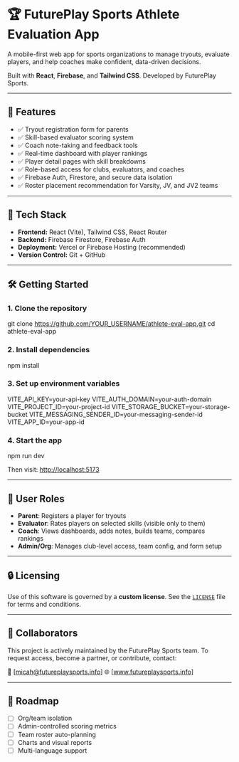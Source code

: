 # 🏆 FuturePlay Sports Athlete Evaluation App

A mobile-first web app for sports organizations to manage tryouts, evaluate players, and help coaches make confident, data-driven decisions.

Built with **React**, **Firebase**, and **Tailwind CSS**. Developed by FuturePlay Sports.

---

## 🚀 Features

- ✅ Tryout registration form for parents
- ✅ Skill-based evaluator scoring system
- ✅ Coach note-taking and feedback tools
- ✅ Real-time dashboard with player rankings
- ✅ Player detail pages with skill breakdowns
- ✅ Role-based access for clubs, evaluators, and coaches
- ✅ Firebase Auth, Firestore, and secure data isolation
- ✅ Roster placement recommendation for Varsity, JV, and JV2 teams

---

## 🧱 Tech Stack

- **Frontend:** React (Vite), Tailwind CSS, React Router
- **Backend:** Firebase Firestore, Firebase Auth
- **Deployment:** Vercel or Firebase Hosting (recommended)
- **Version Control:** Git + GitHub

---

## 🛠️ Getting Started

### 1. Clone the repository

git clone https://github.com/YOUR_USERNAME/athlete-eval-app.git
cd athlete-eval-app

### 2. Install dependencies

npm install


### 3. Set up environment variables

VITE_API_KEY=your-api-key
VITE_AUTH_DOMAIN=your-auth-domain
VITE_PROJECT_ID=your-project-id
VITE_STORAGE_BUCKET=your-storage-bucket
VITE_MESSAGING_SENDER_ID=your-messaging-sender-id
VITE_APP_ID=your-app-id

### 4. Start the app

npm run dev

Then visit: [http://localhost:5173](http://localhost:5173)

---

## 🧪 User Roles

* **Parent**: Registers a player for tryouts
* **Evaluator**: Rates players on selected skills (visible only to them)
* **Coach**: Views dashboards, adds notes, builds teams, compares rankings
* **Admin/Org**: Manages club-level access, team config, and form setup

---

## 🔒 Licensing

Use of this software is governed by a **custom license**.
See the [`LICENSE`](./LICENSE) file for terms and conditions.

---

## 🤝 Collaborators

This project is actively maintained by the FuturePlay Sports team.
To request access, become a partner, or contribute, contact:

📩 [micah@futureplaysports.info]
🌐 [www.futureplaysports.info]

---

## 📌 Roadmap

* [ ] Org/team isolation
* [ ] Admin-controlled scoring metrics
* [ ] Team roster auto-planning
* [ ] Charts and visual reports
* [ ] Multi-language support
